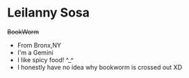 # Leilanny Sosa
~~BookWorm~~
* From Bronx,NY
* I'm a Gemini
* I like spicy food! ^_^
* I honestly have no idea why bookworm is crossed out XD
